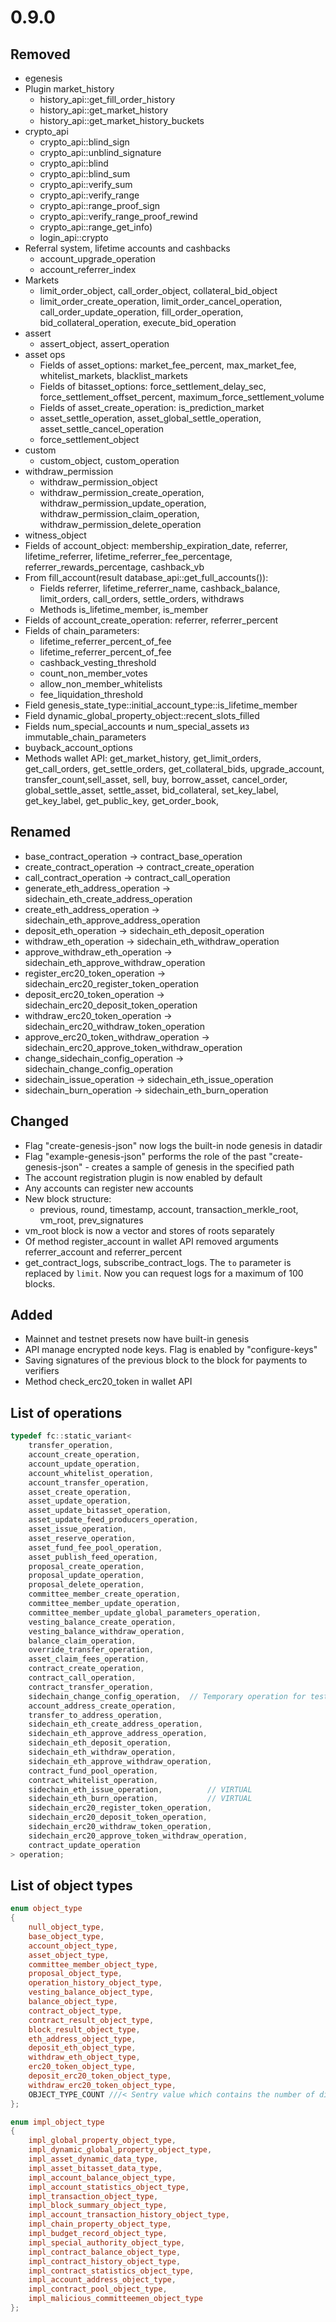 # 0.9.0

## Removed
- egenesis
- Plugin market_history
    - history_api::get_fill_order_history
    - history_api::get_market_history
    - history_api::get_market_history_buckets
- crypto_api
    - crypto_api::blind_sign
    - crypto_api::unblind_signature
    - crypto_api::blind
    - crypto_api::blind_sum
    - crypto_api::verify_sum
    - crypto_api::verify_range
    - crypto_api::range_proof_sign
    - crypto_api::verify_range_proof_rewind
    - crypto_api::range_get_info)
    - login_api::crypto
- Referral system, lifetime accounts and cashbacks
    - account_upgrade_operation
    - account_referrer_index
- Markets
    - limit_order_object, call_order_object, collateral_bid_object
    - limit_order_create_operation, limit_order_cancel_operation, call_order_update_operation, fill_order_operation, bid_collateral_operation, execute_bid_operation
- assert
    - assert_object, assert_operation
- asset ops
    - Fields of asset_options: market_fee_percent, max_market_fee, whitelist_markets, blacklist_markets
    - Fields of bitasset_options: force_settlement_delay_sec, force_settlement_offset_percent, maximum_force_settlement_volume
    - Fields of asset_create_operation: is_prediction_market
    - asset_settle_operation, asset_global_settle_operation, asset_settle_cancel_operation
    - force_settlement_object
- custom
    - custom_object, custom_operation
- withdraw_permission
    - withdraw_permission_object
    - withdraw_permission_create_operation, withdraw_permission_update_operation, withdraw_permission_claim_operation, withdraw_permission_delete_operation
- witness_object
- Fields of account_object: membership_expiration_date, referrer, lifetime_referrer, lifetime_referrer_fee_percentage, referrer_rewards_percentage, cashback_vb
- From fill_account(result database_api::get_full_accounts()):
    - Fields referrer, lifetime_referrer_name, cashback_balance, limit_orders, call_orders, settle_orders, withdraws
    - Methods is_lifetime_member, is_member
- Fields of account_create_operation: referrer, referrer_percent
- Fields of chain_parameters:
    - lifetime_referrer_percent_of_fee
    - lifetime_referrer_percent_of_fee
    - cashback_vesting_threshold
    - count_non_member_votes
    - allow_non_member_whitelists
    - fee_liquidation_threshold
- Field genesis_state_type::initial_account_type::is_lifetime_member
- Field dynamic_global_property_object::recent_slots_filled
- Fields num_special_accounts и num_special_assets из immutable_chain_parameters
- buyback_account_options
- Methods wallet API: get_market_history, get_limit_orders, get_call_orders, get_settle_orders, get_collateral_bids, upgrade_account, transfer_count,sell_asset, sell, buy, borrow_asset, cancel_order, global_settle_asset, settle_asset, bid_collateral, set_key_label, get_key_label, get_public_key, get_order_book,

## Renamed
- base_contract_operation -> contract_base_operation
- create_contract_operation -> contract_create_operation
- call_contract_operation -> contract_call_operation
- generate_eth_address_operation -> sidechain_eth_create_address_operation
- create_eth_address_operation -> sidechain_eth_approve_address_operation
- deposit_eth_operation -> sidechain_eth_deposit_operation
- withdraw_eth_operation -> sidechain_eth_withdraw_operation
- approve_withdraw_eth_operation -> sidechain_eth_approve_withdraw_operation
- register_erc20_token_operation -> sidechain_erc20_register_token_operation
- deposit_erc20_token_operation -> sidechain_erc20_deposit_token_operation
- withdraw_erc20_token_operation -> sidechain_erc20_withdraw_token_operation
- approve_erc20_token_withdraw_operation -> sidechain_erc20_approve_token_withdraw_operation
- change_sidechain_config_operation -> sidechain_change_config_operation
- sidechain_issue_operation -> sidechain_eth_issue_operation
- sidechain_burn_operation -> sidechain_eth_burn_operation

## Changed
- Flag "create-genesis-json" now logs the built-in node genesis in datadir
- Flag "example-genesis-json" performs the role of the past "create-genesis-json" - creates a sample of genesis in the specified path
- The account registration plugin is now enabled by default
- Any accounts can register new accounts
- New block structure:
    - previous, round, timestamp, account, transaction_merkle_root, vm_root, prev_signatures
- vm_root block is now a vector and stores of roots separately
- Of method register_account in wallet API removed arguments referrer_account and referrer_percent
- get_contract_logs, subscribe_contract_logs. The `to` parameter is replaced by `limit`. Now you can request logs for a maximum of 100 blocks.

## Added
- Mainnet and testnet presets now have built-in genesis
- API manage encrypted node keys. Flag is enabled by "configure-keys"
- Saving signatures of the previous block to the block for payments to verifiers
- Method check_erc20_token in wallet API

## List of operations
```cpp
typedef fc::static_variant<
    transfer_operation,
    account_create_operation,
    account_update_operation,
    account_whitelist_operation,
    account_transfer_operation,
    asset_create_operation,
    asset_update_operation,
    asset_update_bitasset_operation,
    asset_update_feed_producers_operation,
    asset_issue_operation,
    asset_reserve_operation,
    asset_fund_fee_pool_operation,
    asset_publish_feed_operation,
    proposal_create_operation,
    proposal_update_operation,
    proposal_delete_operation,
    committee_member_create_operation,
    committee_member_update_operation,
    committee_member_update_global_parameters_operation,
    vesting_balance_create_operation,
    vesting_balance_withdraw_operation,
    balance_claim_operation,
    override_transfer_operation,
    asset_claim_fees_operation,
    contract_create_operation,
    contract_call_operation,
    contract_transfer_operation,
    sidechain_change_config_operation,  // Temporary operation for tests
    account_address_create_operation,
    transfer_to_address_operation,
    sidechain_eth_create_address_operation,
    sidechain_eth_approve_address_operation,
    sidechain_eth_deposit_operation,
    sidechain_eth_withdraw_operation,
    sidechain_eth_approve_withdraw_operation,
    contract_fund_pool_operation,
    contract_whitelist_operation,
    sidechain_eth_issue_operation,          // VIRTUAL
    sidechain_eth_burn_operation,           // VIRTUAL
    sidechain_erc20_register_token_operation,
    sidechain_erc20_deposit_token_operation,
    sidechain_erc20_withdraw_token_operation,
    sidechain_erc20_approve_token_withdraw_operation,
    contract_update_operation
> operation;
```
## List of object types
```cpp
enum object_type
{
    null_object_type,
    base_object_type,
    account_object_type,
    asset_object_type,
    committee_member_object_type,
    proposal_object_type,
    operation_history_object_type,
    vesting_balance_object_type,
    balance_object_type,
    contract_object_type,
    contract_result_object_type,
    block_result_object_type,
    eth_address_object_type,
    deposit_eth_object_type,
    withdraw_eth_object_type,
    erc20_token_object_type,
    deposit_erc20_token_object_type,
    withdraw_erc20_token_object_type,
    OBJECT_TYPE_COUNT ///< Sentry value which contains the number of different object types
};
```

```cpp
enum impl_object_type
{
    impl_global_property_object_type,
    impl_dynamic_global_property_object_type,
    impl_asset_dynamic_data_type,
    impl_asset_bitasset_data_type,
    impl_account_balance_object_type,
    impl_account_statistics_object_type,
    impl_transaction_object_type,
    impl_block_summary_object_type,
    impl_account_transaction_history_object_type,
    impl_chain_property_object_type,
    impl_budget_record_object_type,
    impl_special_authority_object_type,
    impl_contract_balance_object_type,
    impl_contract_history_object_type,
    impl_contract_statistics_object_type,
    impl_account_address_object_type,
    impl_contract_pool_object_type,
    impl_malicious_committeemen_object_type
};
```